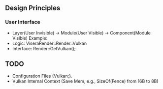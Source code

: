 
## Design Principles
### User Interface
- Layer(User Invisible) -> Module(User Visible) -> Component(Module Visible)
  Example:
- Logic: ViseraRender::Render::Vulkan
- Interface: Render::GetVulkan();

## TODO
- Configuration Files {Vulkan;}.
- Vulkan Internal Context (Save Mem, e.g., SizeOf(Fence) from 16B to 8B)
